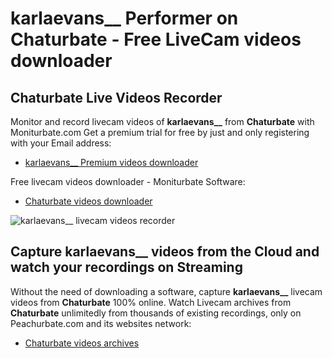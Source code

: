 # karlaevans__ Performer on Chaturbate - Free LiveCam videos downloader

## Chaturbate Live Videos Recorder

Monitor and record livecam videos of **karlaevans__** from **Chaturbate** with Moniturbate.com
Get a premium trial for free by just and only registering with your Email address:
* [karlaevans__ Premium videos downloader](https://moniturbate.com/request-demo-licence-key.html)

Free livecam videos downloader - Moniturbate Software:
* [Chaturbate videos downloader](https://moniturbate.com/moniturbate-download-software.html)

![karlaevans__ livecam videos recorder](https://peachurnet.com/templates/moniturbate-software.png)


## Capture karlaevans__ videos from the Cloud and watch your recordings on Streaming

Without the need of downloading a software, capture **karlaevans__** livecam videos from **Chaturbate** 100% online.
Watch Livecam archives from **Chaturbate** unlimitedly from thousands of existing recordings, only on Peachurbate.com and its websites network:
* [Chaturbate videos archives](https://peachurnet.com/)